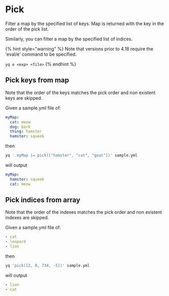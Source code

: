 # Pick

Filter a map by the specified list of keys. Map is returned with the key in the order of the pick list.

Similarly, you can filter a map by the specified list of indices.

{% hint style="warning" %}
Note that versions prior to 4.18 require the 'eval/e' command to be specified.&#x20;

`yq e <exp> <file>`
{% endhint %}

## Pick keys from map
Note that the order of the keys matches the pick order and non existent keys are skipped.

Given a sample.yml file of:
```yaml
myMap:
  cat: meow
  dog: bark
  thing: hamster
  hamster: squeek
```
then
```bash
yq '.myMap |= pick(["hamster", "cat", "goat"])' sample.yml
```
will output
```yaml
myMap:
  hamster: squeek
  cat: meow
```

## Pick indices from array
Note that the order of the indexes matches the pick order and non existent indexes are skipped.

Given a sample.yml file of:
```yaml
- cat
- leopard
- lion
```
then
```bash
yq 'pick([2, 0, 734, -5])' sample.yml
```
will output
```yaml
- lion
- cat
```

